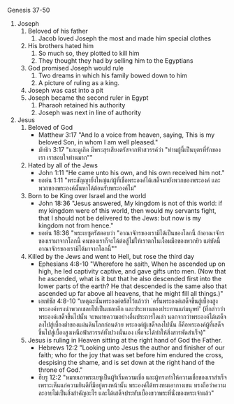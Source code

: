 Genesis 37-50

1. Joseph
	1. Beloved of his father
		1. Jacob loved Joseph the most and made him special clothes
	2. His brothers hated him
		1. So much so, they plotted to kill him
		2. They thought they had by selling him to the Egyptians
	3. God promised Joseph would rule
		1. Two dreams in which his family bowed down to him
		2. A picture of ruling as a king.
	4. Joseph was cast into a pit
	5. Joseph became the second ruler in Egypt
		1. Pharaoh retained his authority
		2. Joseph was next in line of authority
2. Jesus
	1. Beloved of God
		- Matthew 3:17 "And lo a voice from heaven, saying, This is my beloved Son, in whom I am well pleased."
		- มัทธิว 3:17 "และดูเถิด มีพระสุรเสียงตรัสจากฟ้าสวรรค์ว่า "ท่านผู้นี้เป็นบุตรที่รักของเรา เราชอบใจท่านมาก""
	2. Hated by all of the Jews
		- John 1:11 "He came unto his own, and his own received him not."
		- ยอห์น 1:11 "พระสัญญายิ่งใหญ่แก่ผู้ที่เชื่อพระองค์ได้เสด็จมายังพวกของพระองค์ และพวกของพระองค์นั้นหาได้ต้อนรับพระองค์ไม่"
	3. Born to be King over Israel and the world
		- John 18:36 "Jesus answered, My kingdom is not of this world: if my kingdom were of this world, then would my servants fight, that I should not be delivered to the Jews: but now is my kingdom not from hence."
		- ยอห์น 18:36 "พระเยซูตรัสตอบว่า "อาณาจักรของเรามิได้เป็นของโลกนี้ ถ้าอาณาจักรของเรามาจากโลกนี้ คนของเราก็จะได้ต่อสู้ไม่ให้เราตกในเงื้อมมือของพวกยิว แต่บัดนี้อาณาจักรของเรามิได้มาจากโลกนี้""
	4. Killed by the Jews and went to Hell, but rose the third day
		- Ephesians 4:8-10 "Wherefore he saith, When he ascended up on high, he led captivity captive, and gave gifts unto men. (Now that he ascended, what is it but that he also descended first into the lower parts of the earth? He that descended is the same also that ascended up far above all heavens, that he might fill all things.)"
		- เอเฟซัส 4:8-10 "เหตุฉะนั้นพระองค์ตรัสไว้แล้วว่า \`ครั้นพระองค์เสด็จขึ้นสู่เบื้องสูง พระองค์ทรงนำพวกเชลยไปเป็นเชลยอีก และประทานของประทานแก่มนุษย์' (ที่กล่าวว่าพระองค์เสด็จขึ้นไปนั้น จะหมายความอย่างอื่นประการใดเล่า นอกจากว่าพระองค์ได้เสด็จลงไปสู่เบื้องต่ำของแผ่นดินโลกก่อนด้วย พระองค์ผู้เสด็จลงไปนั้น ก็คือพระองค์ผู้ที่เสด็จขึ้นไปสู่เบื้องสูงเหนือฟ้าสวรรค์ทั้งปวงนั่นเอง เพื่อจะได้ทำให้สิ่งสารพัดสำเร็จ)"
	5. Jesus is ruling in Heaven sitting at the right hand of God the Father.
		- Hebrews 12:2 "Looking unto Jesus the author and finisher of our faith; who for the joy that was set before him endured the cross, despising the shame, and is set down at the right hand of the throne of God."
		- ฮีบรู 12:2 "หมายเอาพระเยซูเป็นผู้ริเริ่มความเชื่อ และผู้ทรงทำให้ความเชื่อของเราสำเร็จ เพราะเห็นแก่ความยินดีที่มีอยู่ตรงหน้านั้น พระองค์ได้ทรงทนเอากางเขน ทรงถือว่าความละอายไม่เป็นสิ่งสำคัญอะไร และได้เสด็จประทับเบื้องขวาพระที่นั่งของพระเจ้าแล้ว"
